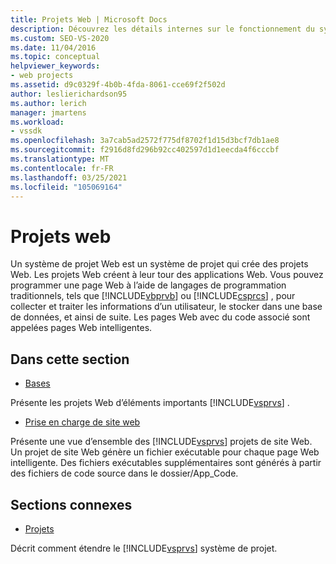 ```yaml
---
title: Projets Web | Microsoft Docs
description: Découvrez les détails internes sur le fonctionnement du système de projet Web dans Visual Studio, pour les développeurs qui souhaitent étendre Visual Studio.
ms.custom: SEO-VS-2020
ms.date: 11/04/2016
ms.topic: conceptual
helpviewer_keywords:
- web projects
ms.assetid: d9c0329f-4b0b-4fda-8061-cce69f2f502d
author: leslierichardson95
ms.author: lerich
manager: jmartens
ms.workload:
- vssdk
ms.openlocfilehash: 3a7cab5ad2572f775df8702f1d15d3bcf7db1ae8
ms.sourcegitcommit: f2916d8fd296b92cc402597d1d1eecda4f6cccbf
ms.translationtype: MT
ms.contentlocale: fr-FR
ms.lasthandoff: 03/25/2021
ms.locfileid: "105069164"
---
```

# <a name="web-projects"></a>Projets web
Un système de projet Web est un système de projet qui crée des projets Web. Les projets Web créent à leur tour des applications Web. Vous pouvez programmer une page Web à l’aide de langages de programmation traditionnels, tels que [!INCLUDE[vbprvb](../../code-quality/includes/vbprvb_md.md)] ou [!INCLUDE[csprcs](../../data-tools/includes/csprcs_md.md)] , pour collecter et traiter les informations d’un utilisateur, le stocker dans une base de données, et ainsi de suite. Les pages Web avec du code associé sont appelées pages Web intelligentes.

## <a name="in-this-section"></a>Dans cette section
- [Bases](../../extensibility/internals/web-project-essentials.md)

 Présente les projets Web d’éléments importants [!INCLUDE[vsprvs](../../code-quality/includes/vsprvs_md.md)] .

- [Prise en charge de site web](../../extensibility/internals/web-site-support.md)

 Présente une vue d’ensemble des [!INCLUDE[vsprvs](../../code-quality/includes/vsprvs_md.md)] projets de site Web. Un projet de site Web génère un fichier exécutable pour chaque page Web intelligente. Des fichiers exécutables supplémentaires sont générés à partir des fichiers de code source dans le dossier/App_Code.

## <a name="related-sections"></a>Sections connexes
- [Projets](../../extensibility/internals/projects.md)

 Décrit comment étendre le [!INCLUDE[vsprvs](../../code-quality/includes/vsprvs_md.md)] système de projet.
